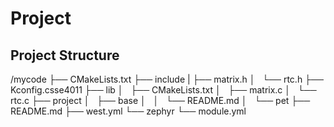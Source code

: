 # Project

## Project Structure
/mycode
    ├── CMakeLists.txt
    ├── include
    |   ├── matrix.h
    │   └── rtc.h
    ├── Kconfig.csse4011
    ├── lib
    │   ├── CMakeLists.txt
    │   ├── matrix.c
    │   └── rtc.c
    ├── project
    │   ├── base
    │   │   └── README.md
    │   └── pet
    ├── README.md
    ├── west.yml
    └── zephyr
        └── module.yml